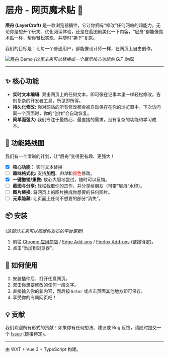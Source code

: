 # 层舟 - 网页魔术贴 🎨

**层舟 (LayerCraft)** 是一款浏览器插件，它让你拥有“修改”任何网站的超能力。无论你是想开个玩笑、优化阅读体验，还是在截图前美化一下内容，“层舟”都能像魔术贴一样，帮你轻松实现，并随时“撕下”复原。

我们的目标是：让每一个普通用户，都能像设计师一样，在网页上自由创作。

![层舟 Demo](https://example.com/placeholder.gif)
*(这里未来可以替换成一个展示核心功能的 GIF 动图)*

---

## ✨ 核心功能

*   **实时文本编辑:** 双击网页上的任何文本，即可像在记事本里一样轻松修改。告别复杂的开发者工具，所见即所得。
*   **持久化修改:** 你对网站的所有修改都会被自动保存在你的浏览器中。下次访问同一个页面时，你的“创作”会自动恢复。
*   **简单而强大:** 我们专注于最核心、最直接的需求，没有复杂的功能和学习成本。

## 🚀 功能路线图

我们有一个清晰的计划，让“层舟”变得更有趣、更强大！

*   [x] **核心功能：** 实时文本替换
*   [ ] **趣味格式化:** 支持**加粗**、*斜体*和<span style="color:red;">颜色</span>修改。
*   [x] **一键撤销/重做:** 放心大胆地尝试，随时可以反悔。
*   [ ] **截图与分享:** 轻松截取你的杰作，并分享给朋友（可带“层舟”水印）。
*   [ ] **图片替换:** 将网页上的图片换成你想要的任何图片。
*   [ ] **元素隐藏:** 让页面上任何不想要的部分“消失”。

## 📦 安装

*(这部分未来可以根据你发布的平台更新)*

1.  前往 [Chrome 应用商店]() / [Edge Add-ons]() / [Firefox Add-ons]() (链接待定)。
2.  点击“添加到浏览器”。

## 🔧 如何使用

1.  安装插件后，打开任意网页。
2.  双击你想要修改的任何一段文字。
3.  直接输入你的新内容，然后按 `Enter` 或点击页面其他地方即可保存。
4.  享受你的专属网页吧！

## 💡 贡献

我们欢迎所有形式的贡献！如果你有任何想法、建议或 Bug 反馈，请随时提交一个 [Issue](https.github.com/your-repo/layer-craft/issues) (链接待定)。

---

由 WXT + Vue 3 + TypeScript 构建。